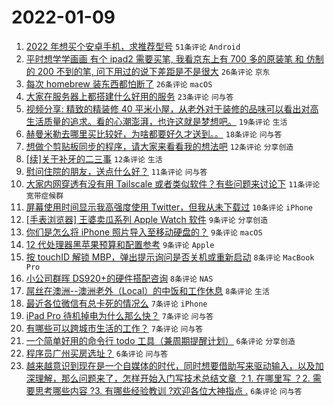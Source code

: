 # 2022-01-09

1. [2022 年想买个安卓手机，求推荐型号](https://www.v2ex.com/t/827105) `51条评论` `Android`
1. [平时想学学画画 有个 ipad2 需要买笔, 我看京东上有 700 多的原装笔 和 仿制的 200 不到的笔, 问下用过的说下差距是不是很大](https://www.v2ex.com/t/827079) `26条评论` `京东`
1. [每次 homebrew 装东西都怕断了](https://www.v2ex.com/t/827088) `26条评论` `macOS`
1. [大家在服务器上都搭建什么好用的服务](https://www.v2ex.com/t/827109) `23条评论` `问与答`
1. [视频分享: 精致的精装修 40 平米小屋，从老外对于装修的品味可以看出对高生活质量的追求。看的心潮澎湃，也许这就是梦想吧。](https://www.v2ex.com/t/827093) `19条评论` `生活`
1. [赫曼米勒去哪里买比较好，为啥都要好久才送到。。](https://www.v2ex.com/t/827102) `18条评论` `问与答`
1. [想做个剪贴板同步的程序，请大家来看看我的想法吧](https://www.v2ex.com/t/827112) `12条评论` `分享创造`
1. [[续]关于补牙的二三事](https://www.v2ex.com/t/827103) `12条评论` `生活`
1. [慰问住院的朋友，送点什么好？](https://www.v2ex.com/t/827123) `11条评论` `问与答`
1. [大家内网穿透有没有用 Tailscale 或者类似软件？有些问题来讨论下](https://www.v2ex.com/t/827081) `11条评论` `宽带症候群`
1. [屏幕使用时间显示我高强度使用 Twitter，但我从未下载过](https://www.v2ex.com/t/827133) `10条评论` `iPhone`
1. [[手表浏览器] 王婆卖瓜系列 Apple Watch 软件](https://www.v2ex.com/t/827120) `9条评论` `分享创造`
1. [你们是怎么将 iPhone 照片导入至移动硬盘的？](https://www.v2ex.com/t/827114) `9条评论` `macOS`
1. [12 代处理器黑苹果预算和配置参考](https://www.v2ex.com/t/827092) `9条评论` `Apple`
1. [按 touchID 解锁 MBP，弹出提示询问是否关机或重新启动](https://www.v2ex.com/t/827134) `8条评论` `MacBook Pro`
1. [小公司群晖 DS920+的硬件搭配咨询](https://www.v2ex.com/t/827116) `8条评论` `NAS`
1. [屌丝在澳洲--澳洲老外（Local）的中饭和工作休息](https://www.v2ex.com/t/827087) `8条评论` `生活`
1. [最近各位微信有总卡死的情况么](https://www.v2ex.com/t/827115) `7条评论` `iPhone`
1. [iPad Pro 待机掉电为什么那么快？](https://www.v2ex.com/t/827097) `7条评论` `问与答`
1. [有哪些可以跨城市生活的工作？](https://www.v2ex.com/t/827084) `7条评论` `问与答`
1. [一个简单好用的命令行 todo 工具（兼周期提醒计划）](https://www.v2ex.com/t/827083) `6条评论` `分享创造`
1. [程序员广州买房选址？](https://www.v2ex.com/t/827078) `6条评论` `问与答`
1. [越来越意识到现在是一个自媒体的时代，同时想要借助写来驱动输入，以及加深理解，那么问题来了，怎样开始入门写技术总结文章 ？1. 在哪里写 ？2. 需要思考哪些内容 ?3. 有哪些经验教训 ?欢迎各位大神指点 .](https://www.v2ex.com/t/827073) `6条评论` `问与答`
